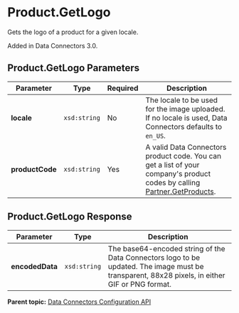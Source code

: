 # Product.GetLogo

Gets the logo of a product for a given locale.

Added in Data Connectors 3.0.

## Product.GetLogo Parameters

|Parameter|Type|Required|Description|
|---------|----|--------|-----------|
|**locale** |`xsd:string` | No| The locale to be used for the image uploaded. If no locale is used, Data Connectors defaults to `en_US`.|
| **productCode** | `xsd:string` | Yes| A valid Data Connectors product code. You can get a list of your company's product codes by calling [Partner.GetProducts](../integration_api/r_getProducts.md#).|

## Product.GetLogo Response

|Parameter|Type|Description|
|---------|----|-----------|
| **encodedData** | `xsd:string` | The base64-encoded string of the Data Connectors logo to be updated. The image must be transparent, 88x28 pixels, in either GIF or PNG format.|

**Parent topic:** [Data Connectors Configuration API](../../Genesis_API/config_api/c_genesis_api_config.md)

